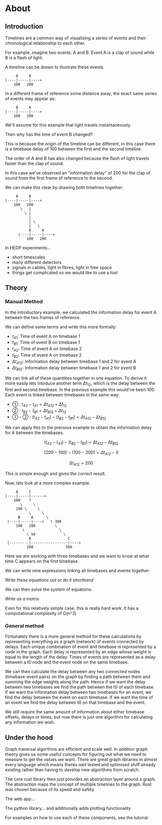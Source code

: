# About

## Introduction

Timelines are a common way of visualising a series of events and their chronological relationship to each other.

For example, imagine two events: A and B.
Event A is a clap of sound while B is a flash of light.

A timeline can be drawn to illustrate these events.

```
     A     B
|----|-----|---->
    100   200
```

In a different frame of reference some distance away, the exact same series of events may appear as:

```
     B     A
|----|-----|---->
    100   200
```

We'll assume for this example that light travels instantaneously.

Then why has the time of event B changed?

This is because the origin of the timeline can be different, in this case there is a timebase delay of 100 between the first and the second timeline.

The order of A and B has also changed because the flash of light travels faster than the clap of sound.

In this case we've observed an "information delay" of 200 for the clap of sound from the first frame of reference to the second.

We can make this clear by drawing both timelines together:

```
     A     B
|----|-----|---->
    100   200
       \   |
         \ |
           |
           | \
           |   \
           B     A
      |----|-----|---->
          100   200
```

In HEDP experiments...
- short timescales
- many different detectors
- signals in cables, light in fibres, light in free space
- things get complicated so we would like to use a tool

## Theory

### Manual Method

In the introductory example, we calculated the information delay for event A between the two frames of reference.

We can define some terms and write this more formally:

- $t_{A1}$: Time of event A on timebase 1
- $t_{B1}$: Time of event B on timebase 1
- $t_{A2}$: Time of event A on timebase 2
- $t_{B2}$: Time of event A on timebase 2
- $\Delta t_{A12}$: Information delay between timebase 1 and 2 for event A
- $\Delta t_{B12}$: Information delay between timebase 1 and 2 for event B

We can link all of these quantities together in one equation.
To derive it more easily lets intoduce another term $\Delta t_{12}$,
which is the delay between the first and second timebase.
In the previous example this would've been 100.
Each event is linked between timebases in the same way:

- ① : $t_{A2} - t_{A1} = \Delta t_{A12} + \Delta t_{12}$
- ② : $t_{B2} - t_{B1} = \Delta t_{B12} + \Delta t_{12}$
- ① - ② : $(t_{A2} - t_{A1}) - (t_{B2} - t_{B1}) = \Delta t_{A12} - \Delta t_{B12}$

We can apply this to the previous example to obtain the information delay for A between
the timebases.

$$(t_{A2} - t_{A1}) - (t_{B2} - t_{B1}) = \Delta t_{A12} - \Delta t_{B12}$$

$$(200 - 100) - (100 - 200) = \Delta t_{A12} - 0$$

$$\Delta t_{A12} = 200$$

This is simple enough and gives the correct result.

Now, lets look at a more complex example.

```
     A     C
|----|-----|------>
    100    ?
       \     \
     100 \     \
           \     \
      B     A      \
 |----|-----|---->   \ 300
     100   200         \
        \                \
          \ 50             \
           B                 C
 |---------|-----------------|---->
          200               500
```

Here we are working with three timebases and we want to know at what time C appears on the first timebase.

We can write nine expressions linking all timebases and events together:

*Write these equations out or do it shorthand*

We can then solve the system of equations:

*Write as a matrix*

Even for this relatively simple case, this is really hard work.
It has a computational complexity of O(n^3)

### General method

Fortunately there is a more general method for these calculations by representing everything as a graph (network) of events connected by delays.
Each unique combination of event and timebase is represented by a node in the graph.
Each delay is represented by an edge whose weight is equal to the length of the delay.
Times of events are represented as a delay between a t0 node and the event node on the same timebase.

We can then calculate the delay between any two connected nodes (timebase-event pairs) on the graph by finding a path between them and summing the edge weights along the path.
Hence if we want the delay between two timebases we find the path between the t0 of each timebase.
If we want the information delay between two timebases for an event, we find the delay between the event on each timebase.
If we want the time of an event we find the delay between t0 on that timebase and the event.

We still require the same amount of information about either timebase offsets, delays or times, but now there is just one algorithm for calculating any information we wish.

## Under the hood

Graph traversal algorthms are efficient and scale well.
In addition graph theory gives us some useful concepts for figuring out what we need to measure to get the values we want.
There are great graph libraries in almost every language which means theres well tested and optimised stuff already existing rather than having to develop new algorithms from scratch.

The core rust library then just provides an abstraction layer around a graph.
The abstraction maps the concept of multiple timelines to the graph.
Rust was chosen because of its speed and safety

The web app...

The python library... and additionally adds plotting functionality

For examples on how to use each of these components, see the tutorial.
